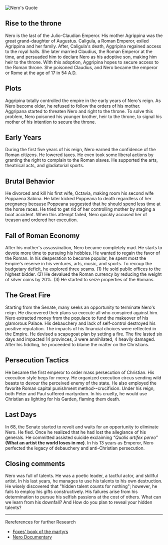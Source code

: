 <!--properties
title=Nero
id=LqW5n3Qtyn
authorKey=wendly
image=https://inquisitionreturns.com/img/nero.jpg
publish=true
summary=Nero is the last of the Julio-Claudian Emperor. He became the first emperor to order mass persecution of Christian. His execution style begs for mercy. He organized execution circus sending wild beasts to devour the perceived enemy of the state. In his 13 years as Emperor, Nero perfected the legacy of debauchery and anti-Christian persecution.
created=Wed Mar 23 2016 05:51:53 GMT+0200 (EET)
publishDate=Wed Mar 23 2016 05:51:53 GMT+0200 (EET)
updated=Mon Mar 06 2017 01:02:16 GMT+0200 (EET)
searches=
-->

![Nero's Quote](https://inquisitionreturns.com/img/nero.jpg)
## Rise to the throne
Nero is the last of the Julio-Claudian Emperor. His mother Agrippina was the great grand-daughter of Augustus. Caligula, a Roman Emperor, exiled Agrippina and her family. After, Caligula's death, Aggripina regained access to the royal halls. She later married Claudius, the Roman Emperor at the time, and persuaded him to declare Nero as his adoptive son, making him heir to the throne. With this adoption, Aggripina hopes to secure access to the Roman throne. She poisoned Claudius, and Nero became the emperor or Rome at the age of 17 in 54 A.D.

## Plots
Aggripina totally controlled the empire in the early years of Nero's reign. As Nero become older, he refused to follow the orders of his mother. Aggripana started to threaten Nero and right to the throne. To solve this problem, Nero poisoned his younger brother, heir to the throne, to signal his mother of his intention to secure the throne.

## Early Years
During the first five years of his reign, Nero earned the confidence of the Roman citizens. He lowered taxes. He even took some liberal actions by granting the right to complain to the Roman slaves. He supported the arts, theatrical acts, and gladiatorial sports. 

## Brutal Behavior
He divorced and kill his first wife, Octavia, making room his second wife Poppaena Sabina. He later kicked Poppeana to death regardless of her pregnancy because Poppeana suggested that he should spend less time at the horse races. He tried to get rid of her controlling mother by staging a boat accident. When this attempt failed, Nero quickly accused her of treason and ordered her execution.

## Fall of Roman Economy
After his mother's assassination, Nero became completely mad. He starts to devote more time to pursuing his hobbies. He wanted to regain the favor of the Roman. In his desperation to become popular, he spent most the Empire's reserve in his ventures, arts, music, and sports. To recoup the budgetary deficit, he explored three scams. (1) He sold public offices to the highest bidder. (2) He devalued the Roman currency by reducing the weight of silver coins by 20%. (3) He started to seize properties of the Romans.

## The Great Fire
Starting from the Senate, many seeks an opportunity to terminate Nero's reign. He discovered their plans so execute all who conspired against him. Nero extracted money from the populace to fund the makeover of his glamorous Palace. His debauchery and lack of self-control destroyed his positive reputation. The impacts of his financial choices were reflected in the Empire. He devised a scapegoat plan by setting a fire. The fire lasted six days and impacted 14 provinces, 3 were annihilated, 4 heavily damaged. After his fiddling, he proceeded to blame the matter on the Christians.

## Persecution Tactics
He became the first emperor to order mass persecution of Christian. His execution style begs for mercy. He organized execution circus sending wild beasts to devour the perceived enemy of the state. He also employed the favorite Roman capital punishment method--crucifixion. Under his reign, both Peter and Paul suffered martyrdom. In his cruelty, he would use Christian as lighting for his Garden, flaming them death.

## Last Days
In 68, the Senate started to revolt and waits for an opportunity to eliminate Nero. He fled. Once he realized that he had lost the allegiance of his generals. He committed assisted suicide exclaiming *"Qualis artifex pereo"* **(What an artist the world loses in me)**. In his 13 years as Emperor, Nero perfected the legacy of debauchery and anti-Christian persecution.

## Closing comments
Nero was full of talents. He was a poetic leader, a tactful actor, and skillful artist. In his last years, he manages to use his talents to his own destruction. He wisely discovered that "hidden talent counts for nothing"; however, he fails to employ his gifts constructively. His failures arise from his determination to pursue his selfish passions at the cost of others. What can we learn from his downfall? And How do you plan to reveal your hidden talents? 

---
Rereferences for further Research
* [Foxes' book of the martyrs](https://www.google.com/#q=Foxes%27+book+of+the+martyrs)
* [Nero Documentary](https://www.youtube.com/watch?v=2xA22TFkkxM)
